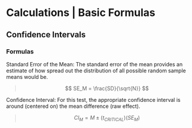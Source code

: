 # Calculations | Basic Formulas

## Confidence Intervals

### Formulas

Standard Error of the Mean: The standard error of the mean provides an estimate of how spread out the distribution of all possible random sample means would be.

> $$ SE_M = \frac{SD}{\sqrt{N}} $$

Confidence Interval: For this test, the appropriate confidence interval is around (centered on) the mean difference (raw effect).

> $$ CI_M = M \pm (t_{CRITICAL}) (SE_M) $$

